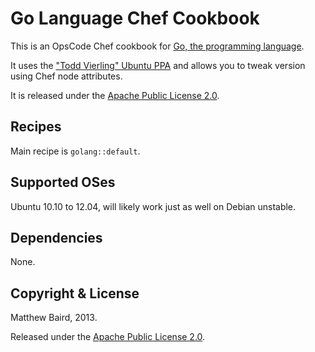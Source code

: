 # Go Language Chef Cookbook

This is an OpsCode Chef cookbook for [Go, the programming language](http://golang.org).

It uses the ["Todd Vierling" Ubuntu PPA](https://launchpad.net/~duh/+archive/golang)
and allows you to tweak version using Chef node attributes.

It is released under the [Apache Public License 2.0](http://www.apache.org/licenses/LICENSE-2.0.html).


## Recipes

Main recipe is `golang::default`.

## Supported OSes

Ubuntu 10.10 to 12.04, will likely work just as well on Debian unstable.


## Dependencies

None.


## Copyright & License

Matthew Baird, 2013.

Released under the [Apache Public License 2.0](http://www.apache.org/licenses/LICENSE-2.0.html).

